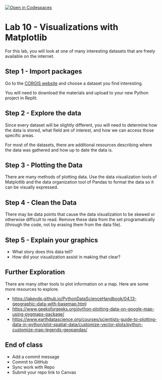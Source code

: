 [![Open in Codespaces](https://classroom.github.com/assets/launch-codespace-2972f46106e565e64193e422d61a12cf1da4916b45550586e14ef0a7c637dd04.svg)](https://classroom.github.com/open-in-codespaces?assignment_repo_id=19168664)
# Lab 10 - Visualizations with Matplotlib

For this lab, you will look at one of many interesting datasets that are freely available on the internet.

## Step 1 - Import packages
Go to the [CORGIS website](https://corgis-edu.github.io/corgis/python/) and choose a dataset you find interesting.

You will need to download the materials and upload to your new Python project in Replit.


## Step 2 - Explore the data
Since every dataset will be slightly different, you will need to determine how the data is stored, what field are of interest, and how we can access those specific areas.

For most of the datasets, there are additional resources describing where the data was gathered and how up to date the data is.

## Step 3 - Plotting the Data
There are many methods of plotting data. Use the data visualization tools of Matplotlib and the data organization tool of Pandas to format the data so it can be visually expressed.


## Step 4 - Clean the Data
There may be data points that cause the data visualization to be skewed or otherwise difficult to read. Remove these data from the set programatically (through the code, not by erasing them from the data file).

## Step 5 - Explain your graphics
- What story does this data tell?
- How did your visualization assist in making that clear?


## Further Exploration
There are many other tools to plot information on a map. Here are some more resources to explore.
- https://jakevdp.github.io/PythonDataScienceHandbook/04.13-geographic-data-with-basemap.html
- https://www.geeksforgeeks.org/python-plotting-data-on-google-map-using-pygmaps-package/
- https://www.earthdatascience.org/courses/scientists-guide-to-plotting-data-in-python/plot-spatial-data/customize-vector-plots/python-customize-map-legends-geopandas/


## End of class
- Add a commit message
- Commit to GitHub
- Sync work with Repo
- Submit your repo link to Canvas
